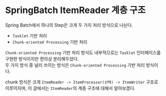 # SpringBatch ItemReader 계층 구조

Spring Batch에서 하나의 Step은 크게 두 가지 처리 방식으로 나뉜다.  

- `Tasklet` 기반 처리
- `Chunk-oriented Processing` 기반 처리

`Chunk-oriented Processing` 기반 처리 방식도 내부적으로는 `Tasklet` 인터페이스를 구현한 방식이지만 편의상 분리해두었다.  
두 가지 방식 중 널리 쓰이는 방식은 `Chunk-oriented Processing` 기반 처리 방식이다.

chunk 방식은 크게 `ItemReader -> ItemProcessor(선택) -> ItemWriter` 구조로 이루어지며, 이 글에서는 `ItemReader`의 계층 구조에 대해서 알아보겠다.

